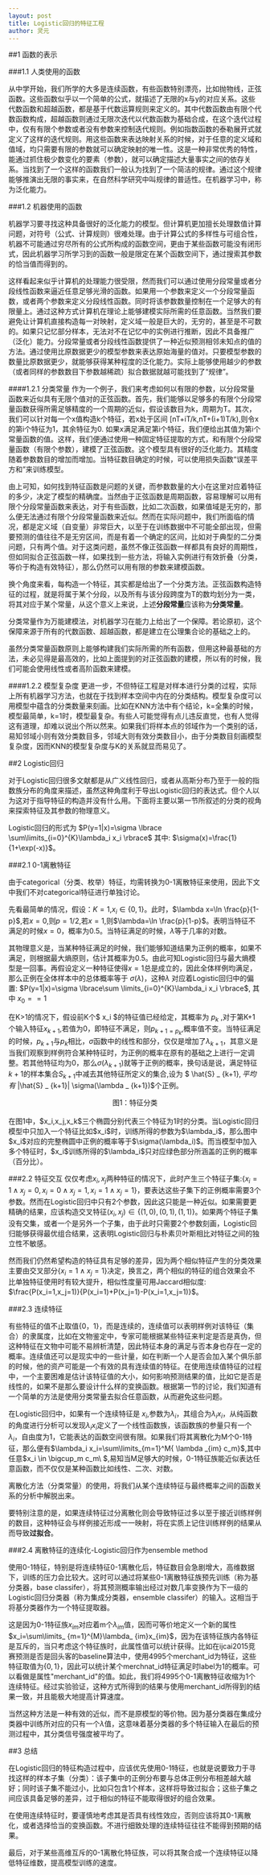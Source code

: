 ```yaml
---
layout: post
title: Logistic回归的特征工程
author: 灵元
---
```



##1 函数的表示


 

###1.1 人类使用的函数

从中学开始，我们所学的大多是连续函数，有些函数特别漂亮，比如抛物线，正弦函数。这些函数似乎以一个简单的公式，就描述了无限的x与y的对应关系。这些代数函数和超越函数，都是基于代数运算规则来定义的。其中代数函数由有限个代数函数构成，超越函数则通过无限次迭代以代数函数为基础合成，在这个迭代过程中，仅有有限个参数或者没有参数来控制迭代规则。例如指数函数的泰勒展开式就定义了这样的迭代规则。用这些函数来表达映射关系的时候，对于任意的定义域和值域，均只需要有限的参数就可以确定映射的唯一性。这是一种非常优秀的特性，能通过抓住极少数变化的要素（参数），就可以确定描述大量事实之间的依存关系。当找到了一个这样的函数我们一般认为找到了一个简洁的规律。通过这个规律能够推演出无限的事实来，在自然科学研究中叫规律的普适性。在机器学习中，称为泛化能力。

###1.2 机器使用的函数

机器学习要寻找这种具备很好的泛化能力的模型。但计算机更加擅长处理数值计算问题，对符号（公式、计算规则）很难处理。由于计算公式的多样性与可组合性，机器不可能通过穷尽所有的公式所构成的函数空间，更由于某些函数可能没有闭形式，因此机器学习所学习到的函数一般是限定在某个函数空间下，通过搜索其参数的恰当值而得到的。


这样看起来似乎计算机的处理能力很受限，然而我们可以通过使用分段常量或者分段线性函数来逼近任意足够光滑的函数。如果用一个参数来定义一个分段常量函数，或者两个参数来定义分段线性函数。同时将该参数数量控制在一个足够大的有限量上。通过这种方式计算机在理论上能够建模实际所需的任意函数。当然我们要避免让计算机直接构造每一对映射，定义域一般是巨大的，无穷的，甚至是不可数的。如果只记忆部分样本，无法对不在记忆中的实例进行推断，因此不具备推广（泛化）能力。分段常量或者分段线性函数提供了一种近似预测相邻未知点的值的方法。通过使用比原数据更少的模型参数来表达原始海量的值对。只要模型参数的数量比原数据更少，就能够获得某种程度的泛化能力。实际上能够使用越少的参数（或者同样的参数数目下参数越稀疏）拟合数据就越可能找到了“规律”。

####1.2.1 分类常量
作为一个例子，我们来考虑如何以有限的参数，以分段常量函数来近似具有无限个值对的正弦函数。首先，我们能够以足够多的有限个分段常量函数获得所需足够精度的一个周期的近似，假设该数目为k，周期为T。其次，我们可以针对每一个x值构造k个特征，若x处于区间 [nT+iT/k,nT+(i+1)T/k),则令x的第i个特征为1，其余特征为0. 如果x满足满足第i个特征，我们便给出其值为第i个常量函数的值。这样，我们便通过使用一种固定特征提取的方式，和有限个分段常量函数（有限个参数），建模了正弦函数。这个模型具有很好的泛化能力。其精度随着参数数目的增加而增加。当特征数目确定的时候，可以使用损失函数“误差平方和”来训练模型。

由上可知，如何找到特征函数是问题的关键，而参数数量的大小在这里对应着特征的多少，决定了模型的精确度。当然由于正弦函数是周期函数，容易理解可以用有限个分段常量函数来表达，对于有些函数，比如二次函数，如果值域是无穷的，那么便无法通过有限个分段常量函数来近似。然而在实际问题中，我们所面临的情况，都是定义域（自变量）非常巨大，以至于在训练数据中不可能全部出现，但需要预测的值往往不是无穷区间，而是有着一个确定的区间，比如对于典型的二分类问题，只有两个值。对于这类问题，虽然不像正弦函数一样都具有良好的周期性，但如同拟合正弦函数一样，如果找到一些方法，将输入实例进行有效折叠（分类，等价于构造有效特征），那么仍然可以用有限的参数来建模函数。

换个角度来看，每构造一个特征，其实都是给出了一个分类方法。正弦函数构造特征的过程，就是将属于某个分段，以及所有与该分段跨度为T的数均划分为一类，将其对应于某个常量，从这个意义上来说，上述**分段常量**应该称为**分类常量**。

分类常量作为万能建模法，对机器学习在能力上给出了一个保障。若论原初，这个保障来源于所有的代数函数、超越函数，都是建立在公理集合论的基础之上的。

虽然分类常量函数原则上能够构建我们实际所需的所有函数，但用这种最基础的方法，未必见得是最高效的，比如上面提到的对正弦函数的建模，所以有的时候，我们可能会使用线性或者高阶函数来建模。

####1.2.2 模型复杂度
更进一步，不但特征工程是对样本进行分类的过程，实际上所有机器学习方法，也就在于找到样本空间中内在的分类结构。模型复杂度可以用模型中蕴含的分类数量来刻画。比如在KNN方法中有个结论，k=全集的时候，模型最简单，k=1时，模型最复杂。有些人可能觉得有点儿违反直觉，也有人觉得这有道理，却难以说出个所以然来。如果我们将样本点的邻域作为一个类别的话，易知邻域小则有效分类数目多，邻域大则有效分类数目小，由于分类数目刻画模型复杂度，因而KNN的模型复杂度与K的关系就显而易见了。





##2 Logistic回归

对于Logistic回归很多文献都是从广义线性回归，或者从高斯分布乃至于一般的指数族分布的角度来描述，虽然这种角度利于导出Logistic回归的表达式。但个人以为这对于指导特征的构造并没有什么用。下面将主要以第一节所叙述的分类的视角来探索特征及其参数的物理意义。

Logistic回归的形式为
$P(y=1|x)=\sigma \lbrace \sum\limits_{i=0}^{K}\lambda_i x_i \rbrace$
其中:
$\sigma(x)=\frac{1}{1+\exp(-x)}$。

###2.1  0-1离散特征

由于categorical（分类、枚举）特征，均需转换为0-1离散特征来使用，因此下文中我们不对categorical特征进行单独讨论。

先看最简单的情况，假设：$K=1$,$x_i \in \{0,1\}$。此时，$\lambda x=\ln \frac{p}{1-p}$,若$x=0$,则$p=1/2$,若$x=1$,则$\lambda=\ln \frac{p}{1-p}$。表明当特征不满足的时候$x=0$，概率为0.5。当特征满足的时候，$\lambda$等于几率的对数。

其物理意义是，当某种特征满足的时候，我们能够知道结果为正例的概率，如果不满足，则根据最大熵原则，估计其概率为0.5。由此可知Logistic回归与最大熵模型是一回事。再假设定义一种特征使得$x=1$总是成立的，因此全体样例均满足，那么正例在全体样本中的总体概率等于
$\sigma (\lambda)$，这种$\lambda$
对应着Logistic回归中的偏置:
$P(y=1|x)=\sigma \lbrace\sum \limits_{i=0}^{K}\lambda_i x_i \rbrace$,
其中
$x_0==1$


在K>1的情况下，假设前K个$ x_i $的特征值已经给定，其概率为
$p _ {k}$ ,对于第K+1个输入特征$x_ {k+1}$,若值为0，即特征不满足，则$p _ {k+1=p_k}$,概率值不变。当特征满足的时候，$p _ {k+1}$与$p _ k$相比，$\sigma$函数中的线性和部分，仅仅是增加了$\lambda _ {k+1}$，其意义是当我们观察到样例符合某种特征时，为正例的概率在原有的基础之上进行一定调整。若其他特征均为0，那么$\sigma(\lambda_ {k+1})$就等于正例的概率，换句话是说，满足特征$k+1$的样本集合$S_ {k+1}$中减去其他特征所定义的集合,设为
$ \hat{S} _ {k+1}$,平均有$ |\hat{S} _ {k+1}| \sigma(\lambda _ {k+1})$个正例。
<div align='center'><img  src='/media/class-logistic.png' alt=""><br><label>图1：特征分类</label></div><br/>
在图1中，$x_i,x_j,x_k$三个椭圆分别代表三个特征为1时的分类。当Logistic回归模型中只加入一个特征比如$x_i$时，训练所得的参数为$\lambda_i$，那么图中$x_i$对应的完整椭圆中正例的概率等于$\sigma(\lambda_i)$。而当模型中加入多个特征时，$x_i$训练所得的$\lambda_i$只对应绿色部分所涵盖的正例的概率（百分比）。

###2.2 特征交互
仅仅考虑$x_i,x_j$两种特征的情况下，此时产生三个特征子集:$\lbrace x_i=1 \land x_j=0 ,x_i=0 \land x_j=1, x_i=1 \land x_j=1 \rbrace$，要表达这些子集下的正例概率需要3个参数。然而在Logistic回归中只有2个参数，因此这只能是一种近似。如果需要更精确的结果，应该构造交叉特征$(x_i,x_j)\in \lbrace (1,0),(0,1),(1,1) \rbrace$。如果两个特征子集没有交集，或者一个是另外一个子集，由于此时只需要2个参数刻画，Logistic回归能够获得最优组合结果，这表明Logistic回归与朴素贝叶斯相比对特征之间的独立性不敏感。

然而我们仍然希望构造的特征具有足够的差异，因为两个相似特征产生的分类效果主要由交叉部分$\lbrace x_i=1 \land x_j=1\rbrace$决定，换言之，两个相似的特征的组合效果会不比单独特征使用时有较大提升，相似性度量可用Jaccard相似度: $\frac{P(x_i=1,x_j=1)}{P(x_i=1)+P(x_j=1)-P(x_i=1,x_j=1)}$。

###2.3 连续特征


有些特征的值不止取值\{0，1\}，而是连续的，连续值可以表明样例对该特征（集合）的隶属度，比如在文物鉴定中，专家可能根据某些特征来判定是否是真伪，但这种特征在文物中可能不易辨析清楚，因此特征本身的满足与否本身也存在一定的概率。连续值还可以是现实中的一些计量，如在判断一个人是否会加入某个俱乐部的时候，他的资产可能是一个有效的具有连续值的特征。在使用连续值特征的过程中，一个主要困难是估计该特征值的大小，如何影响预测结果的值，比如它是否是线性的，如果不是那么要设计什么样的变换函数。根据第一节的讨论，我们知道有一个简单的方法是使用分类常量去拟合任意函数，从而避免这些问题。

在Logistic回归中，如果有一个连续特征是 $x_i$,参数为$\lambda_i$，其组合为$\lambda_i x_i$，从纯函数的角度进行分析可以发现$\lambda_i x_i$定义了一个线性函数族，该函数族的参量只有一个$\lambda_i$，自由度为1，它能表达的函数空间很有限。如果我们将其离散化为M个0-1特征，那么便有$\lambda_i x_i=\sum\limits_{m=1}^M{ \lambda _{im} c_m}$,其中任意$x_i \in \bigcup_m c_m\ $,易知当M足够大的时候，0-1特征族能近似表达任意函数，而不仅仅是某种函数比如线性、二次、对数。

离散化方法（分类常量）的使用，将我们从某个连续特征与最终概率之间的函数关系的分析中解脱出来。


要特别注意的是，如果连续特征过分离散化则会导致特征过多以至于接近训练样例的数目，这种特征会与样例接近形成一一映射，将在实质上记住训练样例的结果从而导致**过拟合**。


###2.4  离散特征的连续化-Logistic回归作为ensemble method

使用0-1特征，特别是将连续特征0-1离散化后，特征数目会急剧增大，高维数据下，训练的压力会比较大。这时可以通过将某些0-1离散特征族预先训练（称为基分类器，base classifer），将其预测概率输出经过对数几率变换作为下一级的Logistic回归分类器（称为集成分类器，ensemble classifer）的输入。这相当于将基分类器作为一个特征提取器。

这是因为0-1特征族$x_{im}$对应着m个$\lambda_{im}$值，因而可等价地定义一个新的属性$x_i=\sum\limits_ {m=1}^{M}\lambda_ {im}x_{im}$，因为在该特征族内各特征是互斥的，当只考虑这个特征族时，此属性值可以统计获得。比如在ijcai2015竞赛预测是否是回头客的baseline算法中，使用4995个merchant\_id为特征，这些特征取值为$\{0,1\}$，因此可以统计某个merchnat\_id特征满足时label为1的概率。可以看做是属性"merchant\_id"的值。如此，我们将4995个0-1离散特征收缩为1个连续特征。经过实验验证，这种方式所得到的结果与使用merchant\_id所得到的结果一致，并且能极大地提高计算速度。

当然这种方法是一种有效的近似，而不是原模型的等价物。因为基分类器在集成分类器中训练所对应的只有一个$\lambda$值，这意味着基分类器的多个特征输入在最后的预测过程中，其分类信号强度被平均了。


##3  总结


在Logistic回归的特征构造过程中，应该优先使用0-1特征，也就是说要致力于寻找这样的样本子集（分类）：该子集中的正例分布要与总体正例分布相差越大越好；同时该子集不能过小，比如只包含1个样本，这样将导致过拟合；这些子集之间应该具备足够的差异，过于相似的特征不能取得很好的组合效果。

在使用连续特征时，要谨慎地考虑其是否具有线性效应，否则应该将其0-1离散化，或者选择恰当的变换函数。不进行细致处理的连续特征往往不能得到预期的结果。

最后，对于某些高维互斥的0-1离散化特征族，可以将其聚合成一个连续特征以降低特征维数，提高模型训练的速度。

